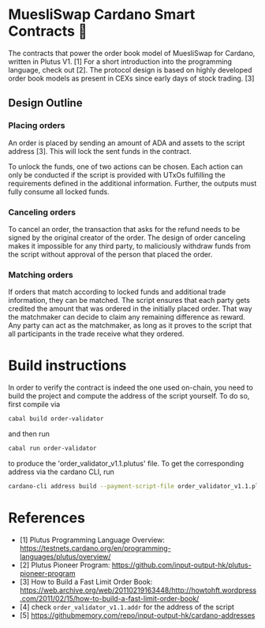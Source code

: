 # MuesliSwap Cardano Smart Contracts 🥣

The contracts that power the order book model of MuesliSwap for Cardano, written
in Plutus V1. [1]
For a short introduction into the programming language, check out [2].
The protocol design is based on highly developed order book models
as present in CEXs since early days of stock trading. [3]

## Design Outline

### Placing orders

An order is placed by sending an amount of ADA and assets to
the script address [3].
This will lock the sent funds in the contract.

To unlock the funds, one of two actions can be chosen.
Each action can only be conducted if the script is provided with UTxOs fulfilling the requirements defined
in the additional information.
Further, the outputs must fully consume all locked funds.

### Canceling orders

To cancel an order, the transaction that asks for the refund
needs to be signed by the original creator of the order.
The design of order canceling makes it impossible for any third party,
to maliciously withdraw funds from the script without approval of the person that placed the order.

### Matching orders

If orders that match according to locked funds and additional trade information, they can be matched.
The script ensures that each party gets credited the amount
that was ordered in the initially placed order.
That way the matchmaker can decide to claim any remaining
difference as reward.
Any party can act as the matchmaker, as long as it proves to the script
that all participants in the trade receive what they ordered.


# Build instructions

In order to verify the contract is indeed the one used on-chain, you need to build the project and compute the address of the script yourself. To do so, first compile via

```bash
cabal build order-validator
```

and then run

```bash
cabal run order-validator
```

to produce the 'order_validator_v1.1.plutus' file. To get the corresponding address via the cardano CLI, run

```bash
cardano-cli address build --payment-script-file order_validator_v1.1.plutus --mainnet --out-file order_validator_v1.1.addr
```



# References

- [1] Plutus Programming Language Overview: https://testnets.cardano.org/en/programming-languages/plutus/overview/
- [2] Plutus Pioneer Program: https://github.com/input-output-hk/plutus-pioneer-program
- [3] How to Build a Fast Limit Order Book: https://web.archive.org/web/20110219163448/http://howtohft.wordpress.com/2011/02/15/how-to-build-a-fast-limit-order-book/
- [4] check `order_validator_v1.1.addr` for the address of the script
- [5] https://githubmemory.com/repo/input-output-hk/cardano-addresses
